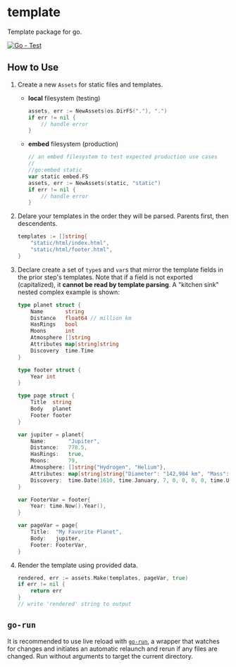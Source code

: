 # template

Template package for go.

[![Go - Test](https://github.com/grackleclub/template/actions/workflows/test.yml/badge.svg)](https://github.com/grackleclub/template/actions/workflows/test.yml)

## How to Use

1. Create a new `Assets` for static files and templates.
    - **local** filesystem (testing)
        ```go
        assets, err := NewAssets(os.DirFS("."), ".")
        if err != nil {
            // handle error    
        }
        ```
    - **embed** filesystem (production)
        ```go
        // an embed filesystem to test expected production use cases
        //
        //go:embed static
        var static embed.FS
        assets, err := NewAssets(static, "static")
        if err != nil {
            // handle error    
        }
        ```

1. Delare your templates in the order they will be parsed. Parents first, then descendents.
    ```go
    templates := []string{
        "static/html/index.html",
        "static/html/footer.html",
    }
    ```

1. Declare create a set of `type`s and `var`s that mirror the template fields in the prior step's templates. Note that if a field is not exported (capitalized), it **cannot be read by template parsing**. A "kitchen sink" nested complex example is shown:
    ```go
    type planet struct {
        Name       string
        Distance   float64 // million km
        HasRings   bool
        Moons      int
        Atmosphere []string
        Attributes map[string]string
        Discovery  time.Time
    }

    type footer struct {
        Year int
    }

    type page struct {
        Title  string
        Body   planet
        Footer footer
    }

    var jupiter = planet{
        Name:       "Jupiter",
        Distance:   778.5,
        HasRings:   true,
        Moons:      79,
        Atmosphere: []string{"Hydrogen", "Helium"},
        Attributes: map[string]string{"Diameter": "142,984 km", "Mass": "1.898 × 10^27 kg"},
        Discovery:  time.Date(1610, time.January, 7, 0, 0, 0, 0, time.UTC),
    }

    var FooterVar = footer{
        Year: time.Now().Year(),
    }

    var pageVar = page{
        Title:  "My Favorite Planet",
        Body:   jupiter,
        Footer: FooterVar,
    }
    ```

4. Render the template using provided data.
    ```go
    rendered, err := assets.Make(templates, pageVar, true)
    if err != nil {
        return err
    }
    // write 'rendered' string to output
    ```


## `go-run`

It is recommended to use live reload with [`go-run`](https://github.com/grackleclub/go-run), a wrapper that watches for changes and initiates an automatic relaunch and rerun if any files are changed. Run without arguments to target the current directory.
